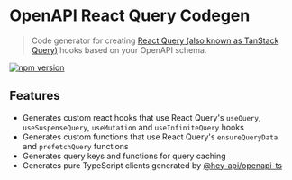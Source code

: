 # OpenAPI React Query Codegen

> Code generator for creating [React Query (also known as TanStack Query)](https://tanstack.com/query) hooks based on your OpenAPI schema.

[![npm version](https://badge.fury.io/js/%407nohe%2Fopenapi-react-query-codegen.svg)](https://badge.fury.io/js/%407nohe%2Fopenapi-react-query-codegen)

## Features

- Generates custom react hooks that use React Query's `useQuery`, `useSuspenseQuery`, `useMutation` and `useInfiniteQuery` hooks
- Generates custom functions that use React Query's `ensureQueryData` and `prefetchQuery` functions
- Generates query keys and functions for query caching
- Generates pure TypeScript clients generated by [@hey-api/openapi-ts](https://github.com/hey-api/openapi-ts)
